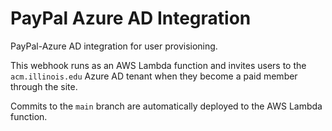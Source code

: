 # PayPal Azure AD Integration
PayPal-Azure AD integration for user provisioning.

This webhook runs as an AWS Lambda function and invites users to the `acm.illinois.edu` Azure AD tenant when they become a paid member through the site. 

Commits to the `main` branch are automatically deployed to the AWS Lambda function.

